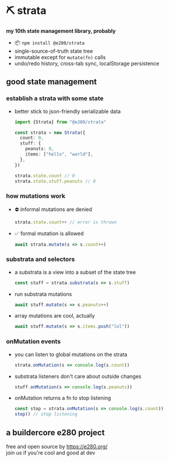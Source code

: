 
# ⛏️ strata

**my 10th state management library, probably**
- 📦 `npm install @e280/strata`
- single-source-of-truth state tree
- immutable except for `mutate(fn)` calls
- undo/redo history, cross-tab sync, localStorage persistence

## good state management

### establish a strata with some state
- better stick to json-friendly serializable data
  ```ts
  import {Strata} from "@e280/strata"

  const strata = new Strata({
    count: 0,
    stuff: {
      peanuts: 8,
      items: ["hello", "world"],
    },
  })

  strata.state.count // 0
  strata.state.stuff.peanuts // 8
  ```

### how mutations work
- ⛔ informal mutations are denied
  ```ts
  strata.state.count++ // error is thrown
  ```
- ✅ formal mutation is allowed
  ```ts
  await strata.mutate(s => s.count++)
  ```

### substrata and selectors
- a substrata is a view into a subset of the state tree
  ```ts
  const stuff = strata.substrata(s => s.stuff)
  ```
- run substrata mutations
  ```ts
  await stuff.mutate(s => s.peanuts++)
  ```
- array mutations are cool, actually
  ```ts
  await stuff.mutate(s => s.items.push("lol"))
  ```

### onMutation events
- you can listen to global mutations on the strata
  ```ts
  strata.onMutation(s => console.log(s.count))
  ```

- substrata listeners don't care about outside changes
  ```ts
  stuff.onMutation(s => console.log(s.peanuts))
  ```

- onMutation returns a fn to stop listening
  ```ts
  const stop = strata.onMutation(s => console.log(s.count))
  stop() // stop listening
  ```

## a buildercore e280 project
free and open source by https://e280.org/  
join us if you're cool and good at dev  


